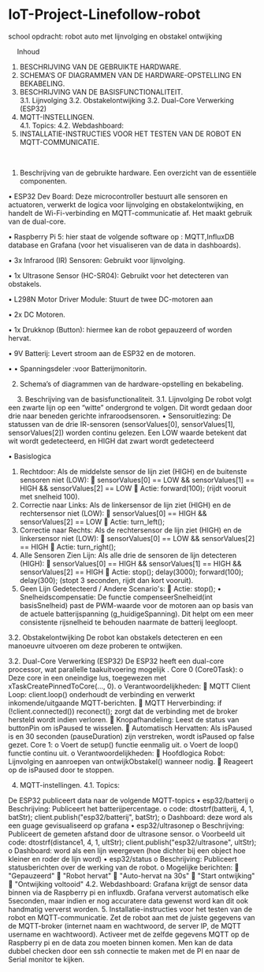 # IoT-Project-Linefollow-robot
school opdracht: robot auto met lijnvolging en obstakel ontwijking 


 
Inhoud
1.	BESCHRIJVING VAN DE GEBRUIKTE HARDWARE.	
2.	SCHEMA’S OF DIAGRAMMEN VAN DE HARDWARE-OPSTELLING EN BEKABELING.	
3.	BESCHRIJVING VAN DE BASISFUNCTIONALITEIT.	
3.1.	Lijnvolging	
3.2. Obstakelontwijking	
3.2.	Dual-Core Verwerking (ESP32)	
4.	MQTT-INSTELLINGEN.	
4.1.	Topics:	
4.2.	Webdashboard:	
5.	INSTALLATIE-INSTRUCTIES VOOR HET TESTEN VAN DE ROBOT EN MQTT-COMMUNICATIE.	

 
1.	Beschrijving van de gebruikte hardware. 
Een overzicht van de essentiële componenten.

•	ESP32 Dev Board: Deze microcontroller bestuurt alle sensoren en actuatoren, verwerkt de logica voor lijnvolging en obstakelontwijking, en handelt de Wi-Fi-verbinding en MQTT-communicatie af. Het maakt gebruik van de dual-core.

•	Raspberry Pi 5: hier staat de volgende software op : MQTT,InfluxDB database en Grafana (voor het visualiseren van de data in dashboards).

•	3x Infrarood (IR) Sensoren: Gebruikt voor lijnvolging.

•	1x Ultrasone Sensor (HC-SR04): Gebruikt voor het detecteren van obstakels.

•	L298N Motor Driver Module: Stuurt de twee DC-motoren aan

•	2x DC Motoren.

•	1x Drukknop (Button): hiermee kan de robot gepauzeerd of worden hervat.

•	9V Batterij: Levert stroom aan de ESP32 en de motoren.

•	•  Spanningsdeler :voor Batterijmonitorin. 

2.	Schema’s of diagrammen van de hardware-opstelling en bekabeling.
 

 
3.	Beschrijving van de basisfunctionaliteit.
3.1.	Lijnvolging
De robot  volgt een zwarte lijn op een “witte” ondergrond te volgen. Dit wordt gedaan door drie naar beneden gerichte infraroodsensoren.
•	Sensoruitlezing: De statussen van de drie IR-sensoren (sensorValues[0], sensorValues[1], sensorValues[2]) worden continu gelezen. Een LOW waarde betekent dat wit wordt gedetecteerd, en HIGH dat zwart wordt gedetecteerd

•	Basislogica
1.	Rechtdoor: Als de middelste sensor de lijn ziet (HIGH) en de buitenste sensoren niet (LOW):
	sensorValues[0] == LOW && sensorValues[1] == HIGH && sensorValues[2] == LOW
	Actie: forward(100); (rijdt vooruit met snelheid 100).
2.	Correctie naar Links: Als de linkersensor de lijn ziet (HIGH) en de rechtersensor niet (LOW):
	sensorValues[0] == HIGH && sensorValues[2] == LOW
	Actie: turn_left();
3.	Correctie naar Rechts: Als de rechtersensor de lijn ziet (HIGH) en de linkersensor niet (LOW):
	sensorValues[0] == LOW && sensorValues[2] == HIGH
	Actie: turn_right();
4.	Alle Sensoren Zien Lijn: Als alle drie de sensoren de lijn detecteren (HIGH):
	sensorValues[0] == HIGH && sensorValues[1] == HIGH && sensorValues[2] == HIGH
	Actie: stop(); delay(3000); forward(100); delay(300); (stopt 3 seconden, rijdt dan kort vooruit).
5.	Geen Lijn Gedetecteerd / Andere Scenario's:
	Actie: stop();
•	Snelheidscompensatie: De functie compenseerSnelheid(int basisSnelheid) past de PWM-waarde voor de motoren aan op basis van de actuele batterijspanning (g_huidigeSpanning). Dit helpt om een meer consistente rijsnelheid te behouden naarmate de batterij leegloopt.


3.2. Obstakelontwijking
De robot kan obstakels detecteren en een manoeuvre uitvoeren om deze proberen te ontwijken.

3.2.	Dual-Core Verwerking (ESP32)
De ESP32 heeft een dual-core processor, wat parallelle taakuitvoering mogelijk .
Core 0 (Core0Task):
o	Deze core in een oneindige lus, toegewezen met xTaskCreatePinnedToCore(..., 0).
o	Verantwoordelijkheden:
	MQTT Client Loop: client.loop() onderhoudt de verbinding en verwerkt inkomende/uitgaande MQTT-berichten.
	MQTT Herverbinding: if (!client.connected()) reconect(); zorgt dat de verbinding met de broker hersteld wordt indien verloren.
	Knopafhandeling: Leest de status van buttonPin om isPaused te wisselen.
	Automatisch Hervatten: Als isPaused is en 30 seconden (pauseDuration) zijn verstreken, wordt isPaused op false gezet.
Core 1:
o	Voert de setup() functie eenmalig uit.
o	Voert de loop() functie continu uit.
o	Verantwoordelijkheden:
	Hoofdlogica Robot: Lijnvolging en aanroepen van ontwijkObstakel() wanneer nodig.
	Reageert op de isPaused door te stoppen.


4.	MQTT-instellingen.
4.1.	Topics:

De ESP32 publiceert data naar de volgende MQTT-topics
•	esp32/batterij
o	Beschrijving: Publiceert het batterijpercentage.
o	code: dtostrf(batterij, 4, 1, batStr); client.publish("esp32/batterij", batStr);
o	Dashboard: deze word als een guage gevisualiseerd op grafana
•	esp32/ultrasonep
o	Beschrijving: Publiceert de gemeten afstand door de ultrasone sensor.
o	Voorbeeld uit code: dtostrf(distance1, 4, 1, ultStr); client.publish("esp32/ultrasone", ultStr);
o	Dashboard: word als een lijn weergeven (hoe dichter bij een object hoe kleiner en roder de lijn word)
•	esp32/status
o	Beschrijving: Publiceert statusberichten over de werking van de robot.
o	Mogelijke berichten:
	"Gepauzeerd"
	"Robot hervat"
	"Auto-hervat na 30s"
	"Start ontwijking"
	"Ontwijking voltooid"
4.2.	Webdashboard:
Grafana krijgt de sensor data binnen via de Raspberry pi en influxdb. Grafana ververst automatisch elke 5seconden, maar indien er nog accuratere data gewenst word kan dit ook handmatig ververst worden. 
5.	Installatie-instructies voor het testen van de robot en MQTT-communicatie.
Zet de robot aan met de juiste gegevens van de MQTT-broker (internet naam en wachtwoord, de server IP, de MQTT username en wachtwoord). Activeer met de zelfde gegevens MQTT op de Raspberry pi en de data zou moeten binnen komen. Men kan de data dubbel checken door een ssh connectie te maken met de PI en naar de Serial monitor te kijken. 

